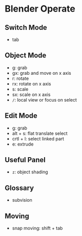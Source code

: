 # Blender Operate

## Switch Mode

- tab

## Object Mode

- g: grab
- gx: grab and move on x axis
- r: rotate
- rx: rotate on x axis
- s: scale
- sx: scale on x axis
- `/`: local view or focus on select

## Edit Mode

- g: grab
- alt + s: flat translate select
- crtl + l: select linked part
- e: extrude

## Useful Panel

- `z`: object shading

## Glossary

- subvision

## Moving

- snap moving: shift + tab